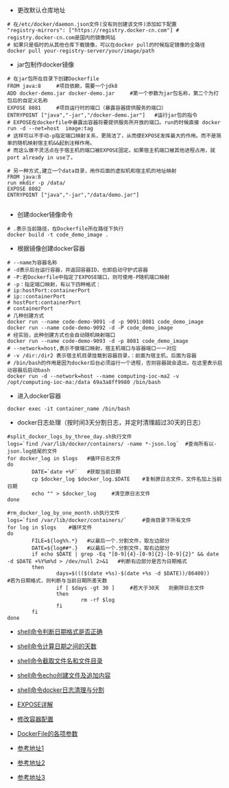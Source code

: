- 更改默认仓库地址
```
# 在/etc/docker/daemon.json文件(没有则创建该文件)添加如下配置
"registry-mirrors": ["https://registry.docker-cn.com"] # registry.docker-cn.com是国内的镜像网站
# 如果只是临时的从其他仓库下载镜像，可以在docker pull的时候指定镜像的全路径
docker pull your-registry-server/your/image/path
```
- jar包制作docker镜像
```
# 在jar包所在目录下创建Dockerfile
FROM java:8     #项目依赖，需要一个jdk8
ADD docker-demo.jar docker-demo.jar     #第一个参数为jar包名称，第二个为打包后的自定义名称
EXPOSE 8081     #项目运行时的端口（暴露容器提供服务的端口）
ENTRYPOINT ["java","-jar","/docker-demo.jar"]   #运行jar包的指令
# EXPOSE在dockerfile中暴露出容器将要提供服务所开放的端口。run的时候直接 docker run -d --net=host  image:tag
# 这样可以不手动-p指定端口映射关系，更简洁了，从而使EXPOSE发挥最大的作用。而不是简单的随机映射宿主机&&起到注释作用。
# 而这么做不灵活点在于宿主机的端口被EXPOSE固定。如果宿主机端口被其他进程占用，就port already in use了。

# 另一种方式,建立一个data目录，用作后面的虚拟机和宿主机的地址映射
FROM java:8
run mkdir -p /data/   
EXPOSE 8082
ENTRYPOINT ["java","-jar","/data/demo.jar"]


```
- 创建docker镜像命令
```
# .表示当前路径，在Dockerfile所在路径下执行
docker build -t code_demo_image .
```
- 根据镜像创建docker容器
```
# --name为容器名称
# -d表示后台运行容器，并返回容器ID，也即启动守护式容器
# -P:若Dockerfile中指定了EXPOSE端口，则可使用-P随机端口映射
# -p：指定端口映射，有以下四种格式：
# ip:hostPort:containerPort
# ip::containerPort
# hostPort:containerPort
# containerPort
# 几种创建方式
docker run --name code-demo-9091 -d -p 9091:8081 code_demo_image
docker run --name code-demo-9092 -d -P code_demo_image
# 经实验，此种创建方式也会自动随机映射端口
docker run --name code-demo-9093 -d -p 8081 code_demo_image
# --network=host,表示不做端口映射，宿主机端口与容器端口一一对应
# -v /dir:/dir2 表示宿主机目录挂载到容器目录，：前面为宿主机，后面为容器
# /bin/bash的作用是因为docker后台必须运行一个进程，否则容器就会退出，在这里表示启动容器后启动bash
docker run -d --network=host --name computing-ioc-ma2 -v /opt/computing-ioc-ma:/data 69a3a8ff9980 /bin/bash

```
- 进入docker容器
```
docker exec -it container_name /bin/bash
```
- docker日志处理（按时间3天分割日志，并定时清理超过30天的日志）
```
#split_docker_logs_by_three_day.sh执行文件
logs=`find /var/lib/docker/containers/ -name *-json.log`  #查询所有以-json.log结尾的文件
for docker_log in $logs   #循环日志文件
do
        DATE=`date +%F`   #获取当前日期
        cp $docker_log $docker_log.$DATE    #复制原日志文件，文件名加上当前日期
        echo "" > $docker_log     #清空原日志文件
done

#rm_docker_log_by_one_month.sh执行文件
logs=`find /var/lib/docker/containers/`     #查询目录下所有文件
for log in $logs    #循环文件
do
        FILE=${log%%.*}   #以最后一个.分割文件，取左边部分
        DATE=${log##*.}   #以最后一个.分割文件，取右边部分
        if echo $DATE | grep -Eq "[0-9]{4}-[0-9]{2}-[0-9]{2}" && date -d $DATE +%Y%m%d > /dev/null 2>&1   #判断右边部分是否为日期格式
        then
                days=$((($(date +%s)-$(date +%s -d $DATE))/86400))    #若为日期格式，则判断与当前日期所差天数
                if [ $days -gt 30 ]     #若大于30天   则删除日志文件
                then
                        rm -rf $log
                fi
        fi
done
```

- [shell命令判断日期格式是否正确](https://blog.csdn.net/weixin_30725315/article/details/97744504)
- [shell命令计算日期之间的天数](https://blog.csdn.net/mydriverc2/article/details/78592107)
- [shell命令截取文件名和文件目录](https://blog.csdn.net/u010670689/article/details/53425111)
- [shell命令echo创建文件及追加内容](https://blog.csdn.net/wwwlyj123321/article/details/81669342)
- [shell命令docker日志清理与分割](https://blog.csdn.net/GX_1_11_real/article/details/84537720)

- [EXPOSE详解](https://blog.csdn.net/finalheart/article/details/100751447)
- [修改容器配置](https://www.jianshu.com/p/1c4ca951849d)
- [DockerFile的各项参数](https://cloud.tencent.com/developer/news/275000)
- [参考地址1](https://www.jianshu.com/p/a84e8cf33b34)
- [参考地址2](https://blog.csdn.net/lizhiqiang1217/article/details/89070075)
- [参考地址3](https://blog.csdn.net/yufei_java/article/details/78739667)
